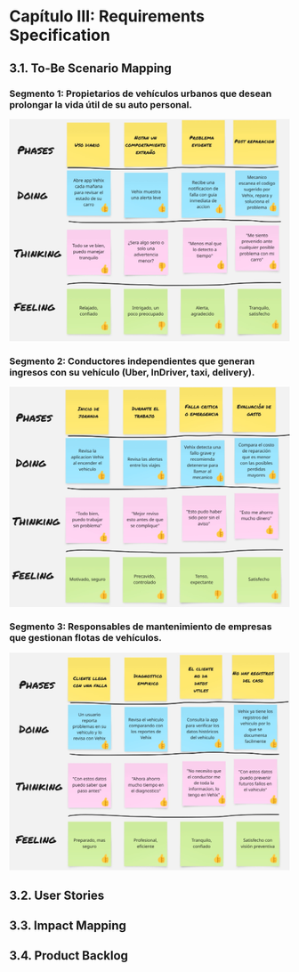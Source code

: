 # Capítulo III: Requirements Specification
## 3.1. To-Be Scenario Mapping
### Segmento 1: Propietarios de vehículos urbanos que desean prolongar la vida útil de su auto personal.
![To Be Segmento 1](/assets/imgs/chapter-III/to-be-scenario-mapping-segment-1.jpg)

### Segmento 2: Conductores independientes que generan ingresos con su vehículo (Uber, InDriver, taxi, delivery).
![To Be Segmento 2](/assets/imgs/chapter-III/to-be-scenario-mapping-segment-2.jpg)

### Segmento 3: Responsables de mantenimiento de empresas que gestionan flotas de vehículos.
![To Be Segmento 3](/assets/imgs/chapter-III/to-be-scenario-mapping-segment-3.jpg)
## 3.2. User Stories
## 3.3. Impact Mapping
## 3.4. Product Backlog
